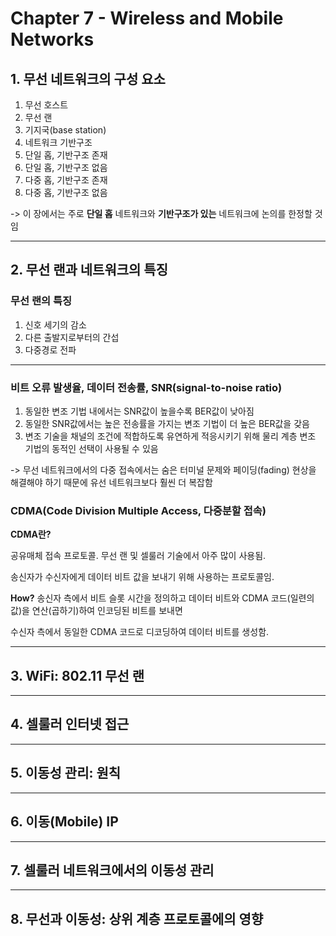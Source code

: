 # Chapter 7 - Wireless and Mobile Networks

## 1. 무선 네트워크의 구성 요소

1. 무선 호스트
2. 무선 랜
3. 기지국(base station)
4. 네트워크 기반구조
5. 단일 홉, 기반구조 존재
6. 단일 홉, 기반구조 없음
7. 다중 홉, 기반구조 존재
8. 다중 홉, 기반구조 없음

-> 이 장에서는 주로 **단일 홉** 네트워크와 **기반구조가 있는** 네트워크에 논의를 한정할 것임

<hr/>

## 2. 무선 랜과 네트워크의 특징
### 무선 랜의 특징
1. 신호 세기의 감소
2. 다른 출발지로부터의 간섭
3. 다중경로 전파

<hr/>

### 비트 오류 발생율, 데이터 전송률, SNR(signal-to-noise ratio)

1. 동일한 변조 기법 내에서는 SNR값이 높을수록 BER값이 낮아짐
2. 동일한 SNR값에서는 높은 전송률을 가지는 변조 기법이 더 높은 BER값을 갖음
3. 변조 기술을 채널의 조건에 적합하도록 유연하게 적응시키기 위해 물리 계층 변조 기법의 동적인 선택이 사용될 수 있음

-> 무선 네트워크에서의 다중 접속에서는 숨은 터미널 문제와 페이딩(fading) 현상을 해결해야 하기 때문에 유선 네트워크보다 훨씬 더 복잡함

### CDMA(Code Division Multiple Access, 다중분할 접속)

**CDMA란?**

공유매체 접속 프로토콜. 무선 랜 및 셀룰러 기술에서 아주 많이 사용됨.

송신자가 수신자에게 데이터 비트 값을 보내기 위해 사용하는 프로토콜임.

**How?** 송신자 측에서 비트 슬롯 시간을 정의하고 데이터 비트와 CDMA 코드(일련의 값)을 연산(곱하기)하여 인코딩된 비트를 보내면 

수신자 측에서 동일한 CDMA 코드로 디코딩하여 데이터 비트를 생성함.

<hr/>

## 3. WiFi: 802.11 무선 랜

<hr/>

## 4. 셀룰러 인터넷 접근

<hr/>

## 5. 이동성 관리: 원칙

<hr/>

## 6. 이동(Mobile) IP

<hr/>

## 7. 셀룰러 네트워크에서의 이동성 관리

<hr/>

## 8. 무선과 이동성: 상위 계층 프로토콜에의 영향
